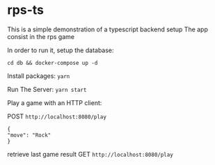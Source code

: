 # rps-ts

This is a simple demonstration of a typescript backend setup
The app consist in the rps game

In order to run it, setup the database:

```
cd db && docker-compose up -d
```

Install packages:
`yarn`

Run The Server:
`yarn start`

Play a game with an HTTP client:

POST `http://localhost:8080/play`
```
{
"move": "Rock"
}
```

retrieve last game result
GET `http://localhost:8080/play`
